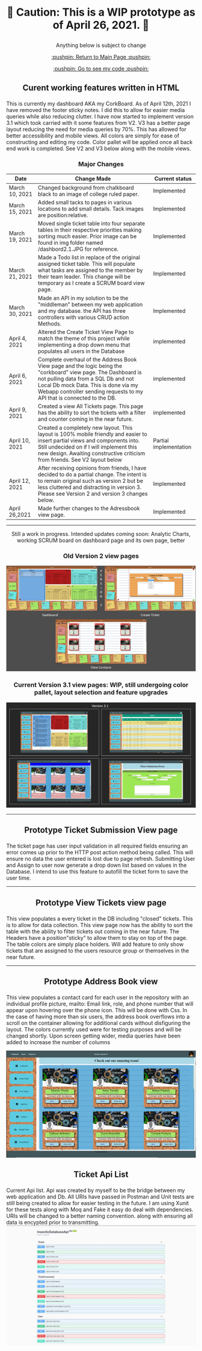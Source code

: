 #   <p align="center" > :stop_sign: Caution: This is a WIP prototype as of April 26, 2021. :stop_sign: </p>
  <p align="center" > Anything below is subject to change</p>
  <p align="center" ><a href=https://github.com/Darius-D/Insectic/blob/main/README.md> :pushpin: Return to Main Page :pushpin: </a></p>
  <p align="center" ><a href=https://github.com/Darius-D/Insectic/tree/master> :pushpin: Go to see my code :pushpin: </a></p>
  
  
  ##    <p align="center" > Curent working features written in HTML </p>

<p> This is currently my dashboard AKA my CorkBoard. As of April 12th, 2021 I have removed the footer sticky notes. I did this to allow for easier media queries while also reducing clutter. I have now started to implement version 3.1 which took carried with it some features from V2. V3 has a better page layout reducing the need for media queries by 70%. This has allowed for better accessibility and mobile views. All colors are simply for ease of constructing and editing my code. Color pallet will be applied once all back end work is completed. See V2 and V3 below along with the mobile views. </p>
  
 ###  <p align="center"> Major Changes </p> 
 |Date|Change Made|Current status|
 |----|-----------|--------------|
  |March 10, 2021| Changed background from chalkboard black to an image of college ruled paper. | Implemented|
  |March 15, 2021|Added small tacks to pages in various locations to add small details. Tack images are position:relative. | Implemented|
 |March 19, 2021| Moved single ticket table into four separate  tables in their respective priorities making sorting much easier. Prior image can be found in img folder named /dashbord2.1.JPG for reference.| Implemented|
 |March 21, 2021|Made a Todo list in replace of the original assigned ticket table. This will populate what tasks are assigned to the member by their team leader. This change will be temporary as I create a SCRUM board view page. | Implemented|
 |March 30, 2021|Made an API in my solution to be the "middleman" between my web application and my database. the API has three controllers  with various CRUD action Methods.| Implemented|
 |April 4, 2021| Altered the Create Ticket View Page to match the theme of this project while implementing a drop down menu that populates all users in the Database|implemented|
 |April 6, 2021| Complete overhaul of the Address Book View page and the logic being the "corkboard" view page. The Dashboard is not pulling data from a SQL Db and not Local Db mock Data. This is done via my Webapp controller sending requests to my API that is connected to the DB.|implemented|
 |April 9, 2021| Created a view All Tickets page. This page has the ability to sort  the tickets with a filter and counter coming in the near future. |implemented|
 |April 10, 2021| Created a completely new layout. This layout is 100% mobile friendly and easier to insert partial views and components into. Still undecided on if I will implement this new design. Awaiting constructive criticism  from friends. See V2 layout below| Partial implementation|
 |April 12, 2021| After receiving opinions from friends, I have decided to do a partial change. The intent is to remain original such as version 2 but be less cluttered and distracting in version 3. Please see Version 2 and version 3 changes below.| Implemented|
 |April 26,2021| Made further changes to the Adressbook view page.| Implemented|
 
  
***

  <p align="center">Still a work in progress. Intended updates coming soon: Analytic Charts, working SCRUM board on dashboard page and its own page, better</p>
  
  
###  <p align="center"> Old Version 2 view pages </p>
![](/prototype/img/Version%202.JPG)

###  <p align="center"> Current Version 3.1 view pages: WIP, still undergoing color pallet, layout selection and feature upgrades</p>

![](/prototype/img/version3-1.JPG)


***

 ##  <p align="center"> Prototype Ticket Submission View  page
  <p>  The ticket page has user input validation in all required fields ensuring  an error comes up prior to the HTTP post action method being called. This will ensure no data the user entered is lost due to page refresh. Submitting User and Assign to user now generate a drop down list based on values in the Database. I intend to use this feature to autofill the ticket form to save the user time.   </p>

  
***
##  <p align="center"> Prototype View Tickets view page
  <p> This view  populates a every ticket in the DB including "closed" tickets. This is to allow for data collection. This view page now has the ability to sort the table with the ability to filter tickets out coming in the near future. The Headers have a position"sticky" to allow them to stay on top of the page. The table colors are simply place holders. Will add feature to only show tickets that are assigned to the users resource group or themselves in the near future. </p>

***
##  <p align="center"> Prototype Address Book view
  <p> This view  populates a contact card for each user in the repository with an individual profile picture, mailto: Email link, role, and phone number that will appear upon hovering over the phone icon. This will be done with Css. In the case of having more than six users, the address book overflows into a scroll on the container allowing for additional cards without disfiguring the layout. The colors currently used were for testing purposes and will be changed shortly. Upon screen getting wider, media queries have been added to increase the number of columns </p>

![](/prototype/img/newAddressBook.png)



##   <p align="center"> Ticket Api List 
  Current Api list. Api was created by myself to be the bridge between my web application and Db. All URIs have passed in Postman and Unit tests are still being created to allow for easier testing in the future. I am using Xunit for these tests along with Moq and Fake it easy do deal with dependencies. URIs will be changed to a better naming convention. along with ensuring all data is encypted prior to transmitting.  
<img src="/img/APIDiagram.JPG"/> </p>
